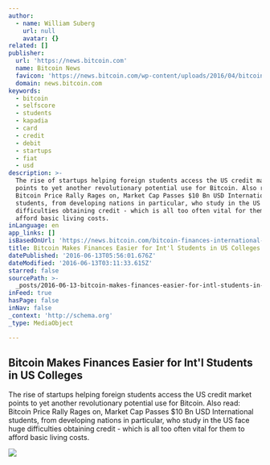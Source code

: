 ```yaml
---
author:
  - name: William Suberg
    url: null
    avatar: {}
related: []
publisher:
  url: 'https://news.bitcoin.com'
  name: Bitcoin News
  favicon: 'https://news.bitcoin.com/wp-content/uploads/2016/04/bitcoin_fav.png'
  domain: news.bitcoin.com
keywords:
  - bitcoin
  - selfscore
  - students
  - kapadia
  - card
  - credit
  - debit
  - startups
  - fiat
  - usd
description: >-
  The rise of startups helping foreign students access the US credit market
  points to yet another revolutionary potential use for Bitcoin. Also read:
  Bitcoin Price Rally Rages on, Market Cap Passes $10 Bn USD International
  students, from developing nations in particular, who study in the US face huge
  difficulties obtaining credit - which is all too often vital for them to
  afford basic living costs.
inLanguage: en
app_links: []
isBasedOnUrl: 'https://news.bitcoin.com/bitcoin-finances-international-students/'
title: Bitcoin Makes Finances Easier for Int'l Students in US Colleges
datePublished: '2016-06-13T05:56:01.676Z'
dateModified: '2016-06-13T03:11:33.615Z'
starred: false
sourcePath: >-
  _posts/2016-06-13-bitcoin-makes-finances-easier-for-intl-students-in-us-colle.md
inFeed: true
hasPage: false
inNav: false
_context: 'http://schema.org'
_type: MediaObject

---
```

<article style=""><h1>Bitcoin Makes Finances Easier for Int'l Students in US Colleges</h1><p>The rise of startups helping foreign students access the US credit market points to yet another revolutionary potential use for Bitcoin. Also read: Bitcoin Price Rally Rages on, Market Cap Passes $10 Bn USD International students, from developing nations in particular, who study in the US face huge difficulties obtaining credit - which is all too often vital for them to afford basic living costs.</p><img src="https://news.bitcoin.com/wp-content/uploads/2016/06/Student-Loans-Bitcoin.jpg" /></article>